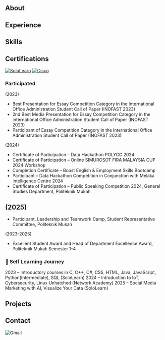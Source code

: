 ## About

## Experience

## Skills

## Certifications
[![SoloLearn](https://img.shields.io/badge/SoloLearn-View_Certifications-blue)](https://www.sololearn.com/en/profile/30049508)
[![Cisco](https://img.shields.io/badge/Cisco-View_Accreditation-blue)](https://www.credly.com/users/wan-asyraff/)

### Participated
(2023)  
- Best Presentation for Essay Competition Category in the International Office Administration Student Call of Paper (INOFAST 2023)  
- 2nd Best Media Presentation for Essay Competition Category in the International Office Administration Student Call of Paper (INOFAST 2023)
- Participant of Essay Competition Category in the International Office Administration Student Call of Paper (INOFAST 2023)  

(2024)
- Certificate of Participation – Data Hackathon POLYCC 2024
- Certificate of Participation – Online SIMUROSOT FIRA MALAYSIA CUP 2024 Workshop
- Completion Certificate – Boost English & Employment Skills Bootcamp
- Participant – Data Hackathon Competition in Conjunction with Melaka Intelligence Centre 2024
- Certificate of Participation – Public Speaking Competition 2024, General Studies Department, Politeknik Mukah

(2025)  
- 
- Participant, Leadership and Teamwork Camp, Student Representative Committee, Politeknik Mukah

(2023-2025)  
- Excellent Student Award and Head of Department Excellence Award, Politeknik Mukah Semester 1-4

### 📜 Self Learning Journey
2023 – Introductory courses in C, C++, C#, CSS, HTML, Java, JavaScript, Python(Intermediate), SQL (SoloLearn)
2024 – Introduction to IoT, Cybersecurity, Linux Unhatched (Network Academy)
2025 – Social Media Marketing with AI, Visualize Your Data (SoloLearn)
## Projects

## Contact
![Gmail](https://img.shields.io/badge/Gmail-wantanasyraff@gmail..com-blue)